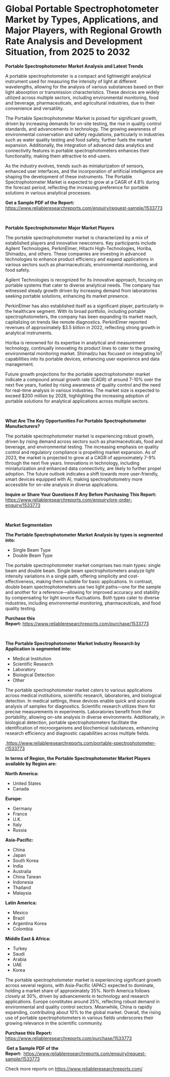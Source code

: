 <p><h1>Global Portable Spectrophotometer Market by Types, Applications, and Major Players, with Regional Growth Rate Analysis and Development Situation, from 2025 to 2032</h1></p><p><strong>Portable Spectrophotometer Market Analysis and Latest Trends</strong></p>
<p><p>A portable spectrophotometer is a compact and lightweight analytical instrument used for measuring the intensity of light at different wavelengths, allowing for the analysis of various substances based on their light absorption or transmission characteristics. These devices are widely utilized across multiple sectors, including environmental monitoring, food and beverage, pharmaceuticals, and agricultural industries, due to their convenience and versatility.</p><p>The Portable Spectrophotometer Market is poised for significant growth, driven by increasing demands for on-site testing, the rise in quality control standards, and advancements in technology. The growing awareness of environmental conservation and safety regulations, particularly in industries such as water quality testing and food safety, further fuels the market expansion. Additionally, the integration of advanced data analytics and connectivity features in portable spectrophotometers enhances their functionality, making them attractive to end-users.</p><p>As the industry evolves, trends such as miniaturization of sensors, enhanced user interfaces, and the incorporation of artificial intelligence are shaping the development of these instruments. The Portable Spectrophotometer Market is expected to grow at a CAGR of 4.8% during the forecast period, reflecting the increasing preference for portable solutions in various analytical processes.</p></p>
<p><strong>Get a Sample PDF of the Report:&nbsp;</strong> <a href="https://www.reliableresearchreports.com/enquiry/request-sample/1533773?utm_campaign=2109&utm_medium=2&utm_source=Github&utm_content=ia&utm_term=17022025&utm_id=portable-spectrophotometer">https://www.reliableresearchreports.com/enquiry/request-sample/1533773</a></p>
<p>&nbsp;</p>
<p><strong>Portable Spectrophotometer Major Market Players</strong></p>
<p><p>The portable spectrophotometer market is characterized by a mix of established players and innovative newcomers. Key participants include Agilent Technologies, PerkinElmer, Hitachi High-Technologies, Horiba, Shimadzu, and others. These companies are investing in advanced technologies to enhance product efficiency and expand applications in various sectors such as pharmaceuticals, environmental monitoring, and food safety.</p><p>Agilent Technologies is recognized for its innovative approach, focusing on portable systems that cater to diverse analytical needs. The company has witnessed steady growth driven by increasing demand from laboratories seeking portable solutions, enhancing its market presence.</p><p>PerkinElmer has also established itself as a significant player, particularly in the healthcare segment. With its broad portfolio, including portable spectrophotometers, the company has been expanding its market reach, capitalizing on trends like remote diagnostics. PerkinElmer reported revenues of approximately $3.5 billion in 2022, reflecting strong growth in analytical instruments.</p><p>Horiba is renowned for its expertise in analytical and measurement technology, continually innovating its product lines to cater to the growing environmental monitoring market. Shimadzu has focused on integrating IoT capabilities into its portable devices, enhancing user experience and data management.</p><p>Future growth projections for the portable spectrophotometer market indicate a compound annual growth rate (CAGR) of around 7-10% over the next five years, fueled by rising awareness of quality control and the need for real-time analysis in various industries. The market size is expected to exceed $200 million by 2028, highlighting the increasing adoption of portable solutions for analytical applications across multiple sectors.</p></p>
<p>&nbsp;</p>
<p><strong>What Are The Key Opportunities For Portable Spectrophotometer Manufacturers?</strong></p>
<p><p>The portable spectrophotometer market is experiencing robust growth, driven by rising demand across sectors such as pharmaceuticals, food and beverage, and environmental testing. The increasing emphasis on quality control and regulatory compliance is propelling market expansion. As of 2023, the market is projected to grow at a CAGR of approximately 7-9% through the next five years. Innovations in technology, including miniaturization and enhanced data connectivity, are likely to further propel adoption. The future outlook indicates a shift towards more user-friendly, smart devices equipped with AI, making spectrophotometry more accessible for on-site analysis in diverse applications.</p></p>
<p><strong>Inquire or Share Your Questions If Any Before Purchasing This Report:</strong> <a href="https://www.reliableresearchreports.com/enquiry/pre-order-enquiry/1533773?utm_campaign=2109&utm_medium=2&utm_source=Github&utm_content=ia&utm_term=17022025&utm_id=portable-spectrophotometer">https://www.reliableresearchreports.com/enquiry/pre-order-enquiry/1533773</a></p>
<p>&nbsp;</p>
<p><strong>Market Segmentation</strong></p>
<p><strong>The Portable Spectrophotometer Market Analysis by types is segmented into:</strong></p>
<p><ul><li>Single Beam Type</li><li>Double Beam Type</li></ul></p>
<p><p>The portable spectrophotometer market comprises two main types: single beam and double beam. Single beam spectrophotometers analyze light intensity variations in a single path, offering simplicity and cost-effectiveness, making them suitable for basic applications. In contrast, double beam spectrophotometers use two light paths—one for the sample and another for a reference—allowing for improved accuracy and stability by compensating for light source fluctuations. Both types cater to diverse industries, including environmental monitoring, pharmaceuticals, and food quality testing.</p></p>
<p><strong>Purchase this Report:&nbsp;</strong><a href="https://www.reliableresearchreports.com/purchase/1533773?utm_campaign=2109&utm_medium=2&utm_source=Github&utm_content=ia&utm_term=17022025&utm_id=portable-spectrophotometer">https://www.reliableresearchreports.com/purchase/1533773</a></p>
<p>&nbsp;</p>
<p><strong>The Portable Spectrophotometer Market Industry Research by Application is segmented into:</strong></p>
<p><ul><li>Medical Institution</li><li>Scientific Research</li><li>Laboratory</li><li>Biological Detection</li><li>Other</li></ul></p>
<p><p>The portable spectrophotometer market caters to various applications across medical institutions, scientific research, laboratories, and biological detection. In medical settings, these devices enable quick and accurate analysis of samples for diagnostics. Scientific research utilizes them for precise measurements in experiments. Laboratories benefit from their portability, allowing on-site analysis in diverse environments. Additionally, in biological detection, portable spectrophotometers facilitate the identification of microorganisms and biochemical substances, enhancing research efficiency and diagnostic capabilities across multiple fields.</p></p>
<p><a href="https://www.reliableresearchreports.com/portable-spectrophotometer-r1533773?utm_campaign=2109&utm_medium=2&utm_source=Github&utm_content=ia&utm_term=17022025&utm_id=portable-spectrophotometer">&nbsp;https://www.reliableresearchreports.com/portable-spectrophotometer-r1533773</a></p>
<p><strong>In terms of Region, the Portable Spectrophotometer Market Players available by Region are:</strong></p>
<p>
    <p> <strong> North America: </strong>
        <ul>
            <li>United States</li>
            <li>Canada</li>
        </ul>
        </p> 
    <p> <strong> Europe: </strong>
        <ul>
            <li>Germany</li>
            <li>France</li>
            <li>U.K.</li>
            <li>Italy</li>
            <li>Russia</li>
        </ul>
        </p> 
    <p> <strong> Asia-Pacific: </strong>
        <ul>
            <li>China</li>
            <li>Japan</li>
            <li>South Korea</li>
            <li>India</li>
            <li>Australia</li>
            <li>China Taiwan</li>
            <li>Indonesia</li>
            <li>Thailand</li>
            <li>Malaysia</li>
        </ul>
        </p> 
    <p> <strong> Latin America: </strong>
        <ul>
            <li>Mexico</li>
            <li>Brazil</li>
            <li>Argentina Korea</li>
            <li>Colombia</li>
        </ul>
        </p> 
    <p> <strong> Middle East & Africa: </strong>
        <ul>
            <li>Turkey</li>
            <li>Saudi</li>
            <li>Arabia</li>
            <li>UAE</li>
            <li>Korea</li>
        </ul>
    </p>
    </p>
<p><p>The portable spectrophotometer market is experiencing significant growth across several regions, with Asia-Pacific (APAC) expected to dominate, holding a market share of approximately 35%. North America follows closely at 30%, driven by advancements in technology and research applications. Europe constitutes around 25%, reflecting robust demand in environmental and quality control sectors. Meanwhile, China is rapidly expanding, contributing about 10% to the global market. Overall, the rising use of portable spectrophotometers in various fields underscores their growing relevance in the scientific community.</p></p>
<p><strong>Purchase this Report: </strong><a href="https://www.reliableresearchreports.com/purchase/1533773?utm_campaign=2109&utm_medium=2&utm_source=Github&utm_content=ia&utm_term=17022025&utm_id=portable-spectrophotometer">https://www.reliableresearchreports.com/purchase/1533773</a></p>
<p>&nbsp;<strong>Get a Sample PDF of the Report:&nbsp;&nbsp;</strong><a href="https://www.reliableresearchreports.com/enquiry/request-sample/1533773?utm_campaign=2109&utm_medium=2&utm_source=Github&utm_content=ia&utm_term=17022025&utm_id=portable-spectrophotometer">https://www.reliableresearchreports.com/enquiry/request-sample/1533773</a></p>
<p><strong></strong></p>
<p>Check more reports on <a href="https://www.reliableresearchreports.com/?utm_campaign=2109&utm_medium=2&utm_source=Github&utm_content=ia&utm_term=17022025&utm_id=portable-spectrophotometer">https://www.reliableresearchreports.com/</a></p>